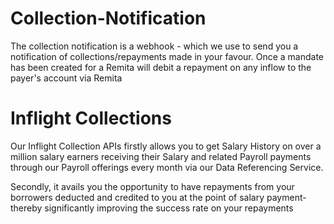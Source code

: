 # Collection-Notification
The collection notification is a webhook - which we use to send you a notification of collections/repayments made in your favour.  Once a mandate has been created for a Remita will debit a repayment on any inflow to the payer's account via Remita

# Inflight Collections
Our Inflight Collection APIs firstly allows you to get Salary History on over a million salary earners receiving their Salary and related Payroll payments through our Payroll offerings every month via our Data Referencing Service.

Secondly, it avails you the opportunity to have repayments from your borrowers deducted and credited to you at the point of salary payment- thereby significantly improving the success rate on your repayments
